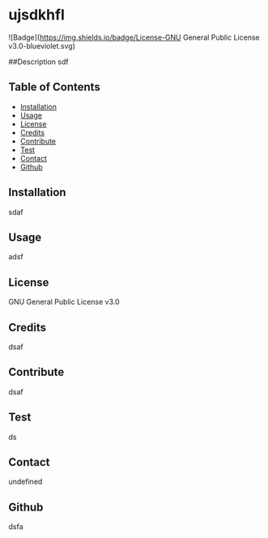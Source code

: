 # ujsdkhfl

  ![Badge](https://img.shields.io/badge/License-GNU General Public License v3.0-blueviolet.svg)

##Description
sdf

## Table of Contents

* [Installation](#installation)
* [Usage](#usage)
* [License](#license)
* [Credits](#credits)
* [Contribute](#contribute)
* [Test](#test)
* [Contact](#contact)
* [Github](#github)

## Installation
sdaf

## Usage
adsf

## License
GNU General Public License v3.0

## Credits
dsaf

## Contribute
dsaf

## Test
ds

## Contact
undefined 

## Github
dsfa
